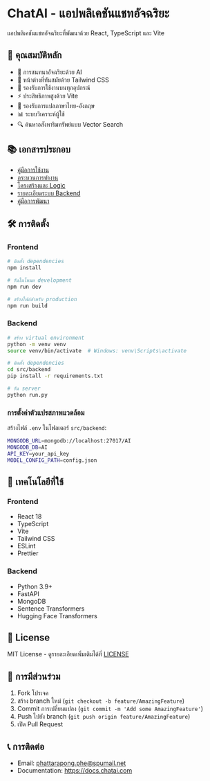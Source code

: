 # ChatAI - แอปพลิเคชันแชทอัจฉริยะ

แอปพลิเคชันแชทอัจฉริยะที่พัฒนาด้วย React, TypeScript และ Vite

## 🚀 คุณสมบัติหลัก

- 💬 การสนทนาอัจฉริยะด้วย AI
- 🎨 หน้าต่างที่ทันสมัยด้วย Tailwind CSS
- 📱 รองรับการใช้งานบนทุกอุปกรณ์
- ⚡ ประสิทธิภาพสูงด้วย Vite
- 🔄 รองรับการแปลภาษาไทย-อังกฤษ
- 📊 ระบบวิเคราะห์ผู้ใช้
- 🔍 ค้นหาอสังหาริมทรัพย์แบบ Vector Search

## 📚 เอกสารประกอบ

- [คู่มือการใช้งาน](./docs/user-guide.md)
- [กระบวนการทำงาน](./docs/workflow.md)
- [โครงสร้างและ Logic](./docs/architecture.md)
- [รายละเอียดระบบ Backend](./docs/backend-explained.md)
- [คู่มือการพัฒนา](./docs/detailsystem.md)

## 🛠️ การติดตั้ง

### Frontend
```bash
# ติดตั้ง dependencies
npm install

# รันในโหมด development
npm run dev

# สร้างไฟล์สำหรับ production
npm run build
```

### Backend
```bash
# สร้าง virtual environment
python -m venv venv
source venv/bin/activate  # Windows: venv\Scripts\activate

# ติดตั้ง dependencies
cd src/backend
pip install -r requirements.txt

# รัน server
python run.py
```

### การตั้งค่าตัวแปรสภาพแวดล้อม
สร้างไฟล์ `.env` ในโฟลเดอร์ `src/backend`:
```bash
MONGODB_URL=mongodb://localhost:27017/AI
MONGODB_DB=AI
API_KEY=your_api_key
MODEL_CONFIG_PATH=config.json
```

## 🔧 เทคโนโลยีที่ใช้

### Frontend
- React 18
- TypeScript
- Vite
- Tailwind CSS
- ESLint
- Prettier

### Backend
- Python 3.9+
- FastAPI
- MongoDB
- Sentence Transformers
- Hugging Face Transformers

## 📝 License

MIT License - ดูรายละเอียดเพิ่มเติมได้ที่ [LICENSE](./LICENSE)

## 🤝 การมีส่วนร่วม

1. Fork โปรเจค
2. สร้าง branch ใหม่ (`git checkout -b feature/AmazingFeature`)
3. Commit การเปลี่ยนแปลง (`git commit -m 'Add some AmazingFeature'`)
4. Push ไปยัง branch (`git push origin feature/AmazingFeature`)
5. เปิด Pull Request

## 📞 การติดต่อ

- Email: phattarapong.phe@spumail.net
- Documentation: https://docs.chatai.com
